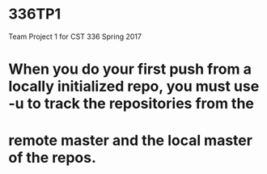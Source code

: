 # 336TP1
Team Project 1 for CST 336 Spring 2017


# When you do your first push from a locally initialized repo, you must use -u to track the repositories from the
# remote master and the local master of the repos. 